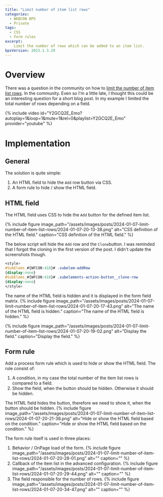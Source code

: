 ```yaml
---
title: "Limit number of item list rows"
categories:
  - WEBCON BPS   
  - Private  
tags:    
  - CSS
  - Form rules
excerpt:
    Limit the number of rows which can be added to an item list.
bpsVersion: 2023.1.3.29
---
```


# Overview  
There was a question in the community on how to [limit the number of item list rows](https://community.webcon.com/forum/thread/4146). In the community. Even so I'm a little late, I thought this could be an interesting question for a short blog post. In my example I limited the total number of rows depending on a field. 


{% include video id="Y2GCQ2E_Emo?autoplay=1&loop=1&mute=1&rel=0&playlist=Y2GCQ2E_Emo" provider="youtube" %}



# Implementation
## General
The solution is quite simple:
1. An HTML field to hide the `Add` row button via CSS.
2. A form rule to hide / show the HTML field. 

## HTML field
The HTML field uses CSS to hide the `Add` button for the defined item list. 

{% include figure image_path="/assets/images/posts/2024-01-07-limit-number-of-item-list-rows/2024-01-07-20-13-38.png" alt="CSS definition of the HTML field." caption="CSS definition of the HTML field." %}


The below script will hide the `Add` row and the `Clone`button. I was reminded that I forgot the cloning in the first version of the post. I didn't update the screenshots though. 
```css
<style> 
#SubElems_#{WFCON:418}# .subelem-addRow 
{display:none}
#SubElems_#{WFCON:418}# .subelements-action-button__clone-row
{display:none}
</style>
```

The name of the HTML field is hidden and it is displayed in the form field matrix.
{% include figure image_path="/assets/images/posts/2024-01-07-limit-number-of-item-list-rows/2024-01-07-20-17-43.png" alt="The name of the HTML field is hidden." caption="The name of the HTML field is hidden." %}

{% include figure image_path="/assets/images/posts/2024-01-07-limit-number-of-item-list-rows/2024-01-07-20-19-02.png" alt="Display the field." caption="Display the field." %}

## Form rule
Add a process form rule which is used to hide or show the HTML field. The rule consist of:
1. A condition, in my case the total number of the item list rows is compared to a field.
2. Show the field, when the button should be hidden. Otherwise it should be hidden. 

The HTML field hides the button, therefore we need to show it, when the button should be hidden.
{% include figure image_path="/assets/images/posts/2024-01-07-limit-number-of-item-list-rows/2024-01-07-20-21-38.png" alt="Hide or show the HTML field based on the condition." caption="Hide or show the HTML field based on the condition." %}

The form rule itself is used in three places:
1. Behavior / OnPage load of the form. 
   {% include figure image_path="/assets/images/posts/2024-01-07-limit-number-of-item-list-rows/2024-01-07-20-28-01.png" alt="" caption="" %}
2. Callback of the item list in the advanced configuration.
   {% include figure image_path="/assets/images/posts/2024-01-07-limit-number-of-item-list-rows/2024-01-07-20-29-44.png" alt="" caption="" %}
3. The field responsible for the number of rows. 
   {% include figure image_path="/assets/images/posts/2024-01-07-limit-number-of-item-list-rows/2024-01-07-20-34-47.png" alt="" caption="" %}

